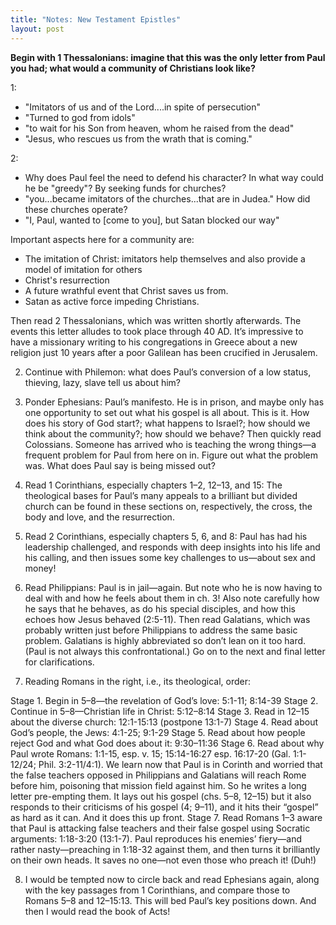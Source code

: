 ```yaml
---
title: "Notes: New Testament Epistles"
layout: post
---
```

**Begin with 1 Thessalonians: imagine that this was the only letter from Paul you had; what would a community of Christians look like?**

1: 
* "Imitators of us and of the Lord....in spite of persecution"
* "Turned to god from idols"
* "to wait for his Son from heaven, whom he raised from the dead"
* "Jesus, who rescues us from the wrath that is coming."

2:
* Why does Paul feel the need to defend his character? In what way could he be "greedy"?  By seeking funds for churches?
* "you...became imitators of the churches...that are in Judea." How did these churches operate?  
* "I, Paul, wanted to [come to you], but Satan blocked our way"

Important aspects here for a community are:
* The imitation of Christ: imitators help themselves and also provide a model of imitation for others
* Christ's resurrection
* A future wrathful event that Christ saves us from.
* Satan as active force impeding Christians.

Then read 2 Thessalonians, which was written shortly afterwards. The events this letter alludes to took place through 40 AD. It’s impressive to have a missionary writing to his congregations in Greece about a new religion just 10 years after a poor Galilean has been crucified in Jerusalem.

2. Continue with Philemon: what does Paul’s conversion of a low status, thieving, lazy, slave tell us about him?

3. Ponder Ephesians: Paul’s manifesto. He is in prison, and maybe only has one opportunity to set out what his gospel is all about. This is it. How does his story of God start?; what happens to Israel?; how should we think about the community?; how should we behave? Then quickly read Colossians. Someone has arrived who is teaching the wrong things—a frequent problem for Paul from here on in. Figure out what the problem was. What does Paul say is being missed out?

4. Read 1 Corinthians, especially chapters 1–2, 12–13, and 15: The theological bases for Paul’s many appeals to a brilliant but divided church can be found in these sections on, respectively, the cross, the body and love, and the resurrection.

5. Read 2 Corinthians, especially chapters 5, 6, and 8: Paul has had his leadership challenged, and responds with deep insights into his life and his calling, and then issues some key challenges to us—about sex and money!

6. Read Philippians: Paul is in jail—again. But note who he is now having to deal with and how he feels about them in ch. 3! Also note carefully how he says that he behaves, as do his special disciples, and how this echoes how Jesus behaved (2:5-11). Then read Galatians, which was probably written just before Philippians to address the same basic problem. Galatians is highly abbreviated so don’t lean on it too hard. (Paul is not always this confrontational.) Go on to the next and final letter for clarifications.

7. Reading Romans in the right, i.e., its theological, order:

Stage 1. Begin in 5–8—the revelation of God’s love: 5:1-11; 8:14-39
Stage 2. Continue in 5–8—Christian life in Christ: 5:12–8:14
Stage 3. Read in 12–15 about the diverse church: 12:1-15:13 (postpone 13:1-7)
Stage 4. Read about God’s people, the Jews: 4:1-25; 9:1-29
Stage 5. Read about how people reject God and what God does about it: 9:30–11:36
Stage 6. Read about why Paul wrote Romans: 1:1-15, esp. v. 15; 15:14-16:27 esp. 16:17-20 (Gal. 1:1-12/24; Phil. 3:2-11/4:1). We learn now that Paul is in Corinth and worried that the false teachers opposed in Philippians and Galatians will reach Rome before him, poisoning that mission field against him. So he writes a long letter pre-empting them. It lays out his gospel (chs. 5–8, 12–15) but it also responds to their criticisms of his gospel (4; 9–11), and it hits their “gospel” as hard as it can. And it does this up front.
Stage 7. Read Romans 1–3 aware that Paul is attacking false teachers and their false gospel using Socratic arguments: 1:18-3:20 (13:1-7). Paul reproduces his enemies’ fiery—and rather nasty—preaching in 1:18-32 against them, and then turns it brilliantly on their own heads. It saves no one—not even those who preach it! (Duh!)

8. I would be tempted now to circle back and read Ephesians again, along with the key passages from 1 Corinthians, and compare those to Romans 5–8 and 12–15:13. This will bed Paul’s key positions down. And then I would read the book of Acts!
